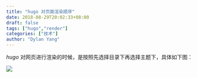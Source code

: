 ```yaml
---
title: "hugo 对页面渲染顺序"
date: 2018-08-29T20:02:33+08:00
draft: false
tags: ["hugo","render"]
categories: ["技术"]
author: "Dylan Yang"
---
```


*hugo* 对网页进行渲染的时候，是按照先选择目录下再选择主题下，具体如下图：

![](/images/hugo-template-render.png)

<!--more-->